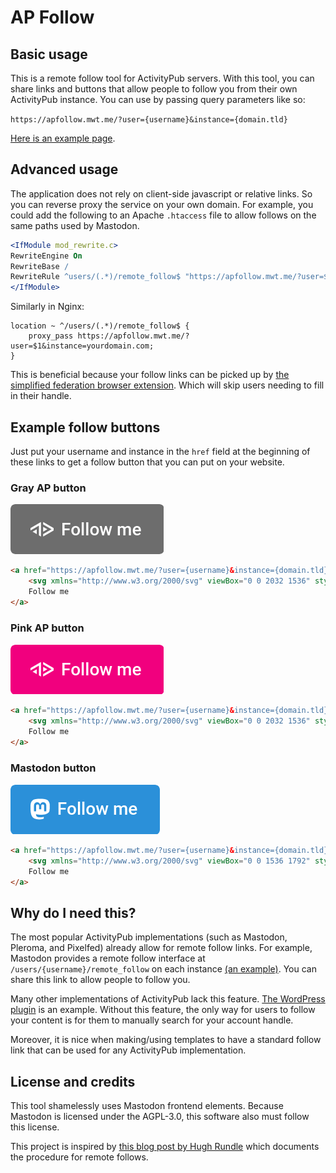 # AP Follow

## Basic usage

This is a remote follow tool for ActivityPub servers. With this tool, you can share links and buttons that allow people to follow you from their own ActivityPub instance. You can use by passing query parameters like so:

`https://apfollow.mwt.me/?user={username}&instance={domain.tld}`

[Here is an example page](https://apfollow.mwt.me/?user=mwt&instance=mathstodon.xyz).


## Advanced usage

The application does not rely on client-side javascript or relative links. So you can reverse proxy the service on your own domain. For example, you could add the following to an Apache `.htaccess` file to allow follows on the same paths used by Mastodon.

```apache
<IfModule mod_rewrite.c>
RewriteEngine On
RewriteBase /
RewriteRule ^users/(.*)/remote_follow$ "https://apfollow.mwt.me/?user=$1&instance=yourdomain.com" [P,L]
</IfModule>
```
Similarly in Nginx:
```nginx
location ~ ^/users/(.*)/remote_follow$ {
    proxy_pass https://apfollow.mwt.me/?user=$1&instance=yourdomain.com;
}
```

This is beneficial because your follow links can be picked up by [the simplified federation browser extension](https://github.com/rugk/mastodon-simplified-federation/). Which will skip users needing to fill in their handle. 

## Example follow buttons

Just put your username and instance in the `href` field at the beginning of these links to get a follow button that you can put on your website.


### Gray AP button

![gray-ap-button-image](assets/ap-follow.png)

```html
<a href="https://apfollow.mwt.me/?user={username}&instance={domain.tld}" style="display:inline-block;color:#fff;text-decoration:none;font-size:14px;line-height:32px;font-weight:500;background:#6d6d6d;border-radius:4px;padding:4px 18px 4px 16px;font-family:Roboto,sans-serif">
    <svg xmlns="http://www.w3.org/2000/svg" viewBox="0 0 2032 1536" style="margin-right:6px;vertical-align:text-top" height="14px"><path d="M923.767 256L0 789.321v213.321L738.999 576v853.321L923.767 1536zm184.768 0v213.321L1847.533 896l-738.998 426.642V1536l923.766-533.358v-213.32zm0 426.642v426.68L1478.034 896zM554.267 896l-369.536 213.321 369.536 213.321z" fill="#fff" fill-rule="evenodd"></path></svg>
    Follow me
</a>
```


### Pink AP button

![pink-ap-button-image](assets/ap-follow2.png)

```html
<a href="https://apfollow.mwt.me/?user={username}&instance={domain.tld}" style="display:inline-block;color:#fff;text-decoration:none;font-size:14px;line-height:32px;font-weight:500;background:#f1007e;border-radius:4px;padding:4px 18px 4px 16px;font-family:Roboto,sans-serif">
    <svg xmlns="http://www.w3.org/2000/svg" viewBox="0 0 2032 1536" style="margin-right:6px;vertical-align:text-top" height="14px"><path d="M923.767 256L0 789.321v213.321L738.999 576v853.321L923.767 1536zm184.768 0v213.321L1847.533 896l-738.998 426.642V1536l923.766-533.358v-213.32zm0 426.642v426.68L1478.034 896zM554.267 896l-369.536 213.321 369.536 213.321z" fill="#fff" fill-rule="evenodd"></path></svg>
    Follow me
</a>
```


### Mastodon button

![mastodon-button-image](assets/mastodon-follow.png)

```html
<a href="https://apfollow.mwt.me/?user={username}&instance={domain.tld}" style="display:inline-block;color:#fff;text-decoration:none;font-size:14px;line-height:32px;font-weight:500;background:#2b90d9;border-radius:4px;padding:0 18px 0 16px;font-family:Roboto,sans-serif">
    <svg xmlns="http://www.w3.org/2000/svg" viewBox="0 0 1536 1792" style="margin-right:6px;vertical-align:middle;padding:10px 0 12px 0" height="18px"> <path d="M1503.302 1111.386c-22.579 116.159-202.224 243.284-408.55 267.921-107.588 12.837-213.519 24.636-326.476 19.455-184.728-8.463-330.494-44.092-330.494-44.092 0 17.983 1.11 35.106 3.328 51.12 24.015 182.308 180.772 193.228 329.261 198.32 149.872 5.127 283.321-36.951 283.321-36.951l6.157 135.491s-104.827 56.293-291.574 66.646c-102.974 5.66-230.836-2.59-379.759-42.009C65.529 1641.797 10.219 1297.502 1.482 948.17-1.11 844.449.485 746.646.49 664.847.5 307.631 234.539 202.924 234.539 202.924c118.011-54.199 320.512-76.99 531.033-78.71h5.173c210.52 1.721 413.152 24.511 531.157 78.71 0 0 234.04 104.706 234.04 461.923 0 0 2.935 263.556-32.64 446.539zm-243.429-418.827c0-88.4-21.711-159.35-67.71-210.618-46.63-51.972-107.687-78.613-183.47-78.613-87.699 0-154.104 33.703-198.002 101.121L768 576l-42.683-71.55c-43.907-67.42-110.313-101.124-198.003-101.124-75.792 0-136.849 26.642-183.47 78.614-45.21 51.973-67.718 122.219-67.718 210.618v432.53h171.359V705.273c0-88.498 37.234-133.415 111.713-133.415 82.35 0 123.63 53.283 123.63 158.646v229.788h170.35V730.505c0-105.363 41.272-158.646 123.62-158.646 74.478 0 111.715 44.917 111.715 133.415v419.816h171.358V692.56z" fill="#fff"></path></svg>
    Follow me
</a>
```


## Why do I need this?

The most popular ActivityPub implementations (such as Mastodon, Pleroma, and Pixelfed) already allow for remote follow links. For example, Mastodon provides a remote follow interface at `/users/{username}/remote_follow` on each instance [(an example)](https://mathstodon.xyz/users/mwt/remote_follow). You can share this link to allow people to follow you.

Many other implementations of ActivityPub lack this feature. [The WordPress plugin](https://github.com/pfefferle/wordpress-activitypub) is an example. Without this feature, the only way for users to follow your content is for them to manually search for your account handle.

Moreover, it is nice when making/using templates to have a standard follow link that can be used for any ActivityPub implementation.


## License and credits

This tool shamelessly uses Mastodon frontend elements. Because Mastodon is licensed under the AGPL-3.0, this software also must follow this license.

This project is inspired by [this blog post by Hugh Rundle](https://www.hughrundle.net/how-to-implement-remote-following-for-your-activitypub-project/) which documents the procedure for remote follows.
